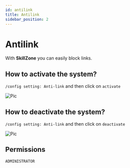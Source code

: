 ```yaml
---
id: antilink
title: Antilink
sidebar_position: 2
---
```


# Antilink
With **SkillZone** you can easily block links.


## How to activate the system?
`/config setting: Anti-link` and then click on `activate`

![Pic](/img/config_antilink_on.gif)

## How to deactivate the system?
`/config setting: Anti-link` and then click on `deactivate`

![Pic](/img/config_antilink_off.gif)

## Permissions
`ADMINISTRATOR`